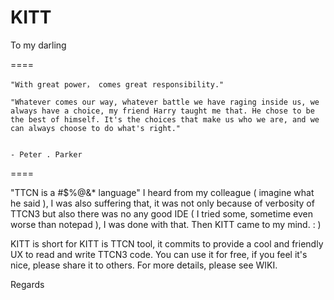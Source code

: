 KITT
====

To my darling

====

    "With great power， comes great responsibility." 
  
    "Whatever comes our way, whatever battle we have raging inside us, we always have a choice, my friend Harry taught me that. He chose to be the best of himself. It's the choices that make us who we are, and we can always choose to do what's right."
  
                                                                                                                                                                                                                                           - Peter . Parker

====

"TTCN is a #$%@&* language" I heard from my colleague ( imagine what he said ), I was also suffering that, it was not only because of verbosity of TTCN3 but also there was no any good IDE ( I tried some, sometime even worse than notepad ), I was done with that. Then KITT came to my mind. : )

KITT is short for KITT is TTCN tool, it commits to provide a cool and friendly UX to read and write TTCN3 code. You can use it for free, if you feel it's nice, please share it to others. For more details, please see WIKI.



Regards

